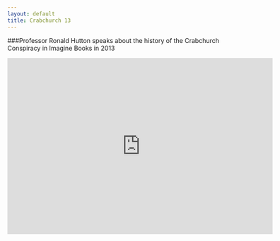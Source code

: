 ```yaml
---
layout: default
title: Crabchurch 13
---
```


###Professor Ronald Hutton speaks about the history of the Crabchurch Conspiracy in Imagine Books in 2013

<iframe width="600" height="400" src="https://www.youtube.com/embed/vnOUZN5Wsn4" frameborder="0" allowfullscreen></iframe>
